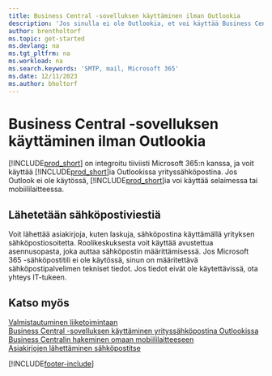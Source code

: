 ```yaml
---
title: Business Central -sovelluksen käyttäminen ilman Outlookia
description: 'Jos sinulla ei ole Outlookia, et voi käyttää Business Centralia Outlookissa yrityksen Saapuneet-kansiona, mutta voit käyttää selainta tai mobiililaitetta.'
author: brentholtorf
ms.topic: get-started
ms.devlang: na
ms.tgt_pltfrm: na
ms.workload: na
ms.search.keywords: 'SMTP, mail, Microsoft 365'
ms.date: 12/11/2023
ms.author: bholtorf
---
```

# Business Central -sovelluksen käyttäminen ilman Outlookia
[!INCLUDE[prod_short](includes/prod_short.md)] on integroitu tiiviisti Microsoft 365:n kanssa, ja voit käyttää [!INCLUDE[prod_short](includes/prod_short.md)]ia Outlookissa yrityssähköpostina. Jos Outlook ei ole käytössä, [!INCLUDE[prod_short](includes/prod_short.md)]ia voi käyttää selaimessa tai mobiililaitteessa.  

## Lähetetään sähköpostiviestiä
Voit lähettää asiakirjoja, kuten laskuja, sähköpostina käyttämällä yrityksen sähköpostiosoitetta. Roolikeskuksesta voit käyttää avustettua asennusopasta, joka auttaa sähköpostin määrittämisessä. Jos Microsoft 365 -sähköpostitili ei ole käytössä, sinun on määritettävä sähköpostipalvelimen tekniset tiedot. Jos tiedot eivät ole käytettävissä, ota yhteys IT-tukeen.  


## Katso myös
[Valmistautuminen liiketoimintaan](ui-get-ready-business.md)  
[Business Central -sovelluksen käyttäminen yrityssähköpostina Outlookissa](admin-outlook.md)  
[Business Centralin hakeminen omaan mobiililaitteeseen](install-mobile-app.md)  
[Asiakirjojen lähettäminen sähköpostitse](ui-how-send-documents-email.md)


[!INCLUDE[footer-include](includes/footer-banner.md)]